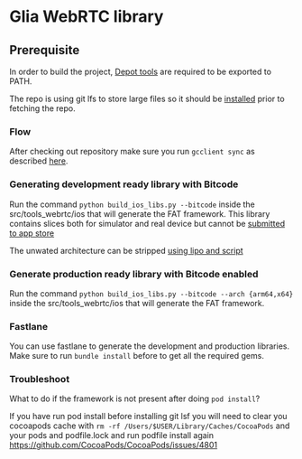 # Glia WebRTC library

## Prerequisite

In order to build the project, [Depot tools](https://commondatastorage.googleapis.com/chrome-infra-docs/flat/depot_tools/docs/html/depot_tools_tutorial.html#_setting_up) are required to be exported to PATH.

The repo is using git lfs to store large files so it should be [installed](https://help.github.com/en/articles/installing-git-large-file-storage) prior to fetching the repo.

### Flow

After checking out repository make sure you run `gcclient sync` as described [here](https://webrtc.org/native-code/ios/).


### Generating development ready library with Bitcode

Run the command `python build_ios_libs.py --bitcode` inside the src/tools_webrtc/ios that will generate the FAT framework. This library contains slices both for simulator and real device but cannot be [submitted to app store](https://webrtc.org/native-code/ios/)

The unwated architecture can be stripped [using lipo and script](http://ikennd.ac/blog/2015/02/stripping-unwanted-architectures-from-dynamic-libraries-in-xcode/)


### Generate production ready library with Bitcode enabled

Run the command `python build_ios_libs.py --bitcode --arch {arm64,x64}` inside the src/tools_webrtc/ios that will generate the FAT framework.


### Fastlane

You can use fastlane to generate the development and production libraries. Make sure to run `bundle install` before to get all the required gems.


### Troubleshoot

What to do if the framework is not present after doing `pod install`?

If you have run pod install before installing git lsf you will need to clear you cocoapods cache with `rm -rf /Users/$USER/Library/Caches/CocoaPods` and your pods and podfile.lock and run podfile install again
https://github.com/CocoaPods/CocoaPods/issues/4801